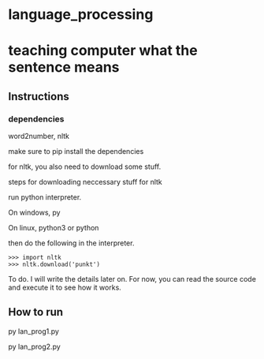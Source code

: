 # language_processing

# teaching computer what the sentence means

## Instructions

### dependencies
word2number, nltk

make sure to pip install the dependencies

for nltk, you also need to download some stuff. 

steps for downloading neccessary stuff for nltk

run python interpreter.

On windows,
py

On linux,
python3 or python

then do the following in the interpreter.
```
>>> import nltk
>>> nltk.download('punkt')
```

To do. I will write the details later on. For now, you can read the source code and execute it to see how it works.

## How to run

py lan_prog1.py

py lan_prog2.py


